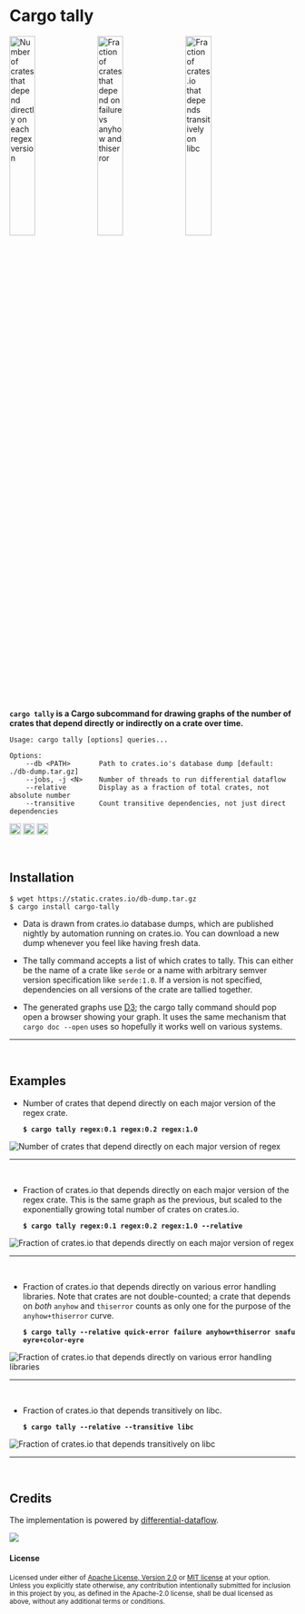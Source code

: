 # Cargo tally

<img alt="Number of crates that depend directly on each regex version" src="https://user-images.githubusercontent.com/1940490/122184090-bc75d600-ce40-11eb-856b-affc568d2e15.png" width="30%"> <img alt="Fraction of crates that depend on failure vs anyhow and thiserror" src="https://user-images.githubusercontent.com/1940490/122184103-bf70c680-ce40-11eb-890c-988cd96f4428.png" width="30%"> <img alt="Fraction of crates.io that depends transitively on libc" src="https://user-images.githubusercontent.com/1940490/122184112-c13a8a00-ce40-11eb-8bdb-a7f6f03d2d91.png" width="30%">

**`cargo tally` is a Cargo subcommand for drawing graphs of the number of crates
that depend directly or indirectly on a crate over time.**

```
Usage: cargo tally [options] queries...

Options:
    --db <PATH>       Path to crates.io's database dump [default: ./db-dump.tar.gz]
    --jobs, -j <N>    Number of threads to run differential dataflow
    --relative        Display as a fraction of total crates, not absolute number
    --transitive      Count transitive dependencies, not just direct dependencies
```

[<img alt="github" src="https://img.shields.io/badge/github-dtolnay/cargo--tally-8da0cb?style=for-the-badge&labelColor=555555&logo=github" height="20">](https://github.com/dtolnay/cargo-tally)
[<img alt="crates.io" src="https://img.shields.io/crates/v/cargo-tally.svg?style=for-the-badge&color=fc8d62&logo=rust" height="20">](https://crates.io/crates/cargo-tally)
[<img alt="build status" src="https://img.shields.io/github/actions/workflow/status/dtolnay/cargo-tally/ci.yml?branch=master&style=for-the-badge" height="20">](https://github.com/dtolnay/cargo-tally/actions?query=branch%3Amaster)

<br>

## Installation

```console
$ wget https://static.crates.io/db-dump.tar.gz
$ cargo install cargo-tally
```

- Data is drawn from crates.io database dumps, which are published nightly by
  automation running on crates.io. You can download a new dump whenever you feel
  like having fresh data.

- The tally command accepts a list of which crates to tally. This can either be
  the name of a crate like `serde` or a name with arbitrary semver version
  specification like `serde:1.0`. If a version is not specified, dependencies on
  all versions of the crate are tallied together.

- The generated graphs use [D3](https://d3js.org/); the cargo tally command
  should pop open a browser showing your graph. It uses the same mechanism that
  `cargo doc --open` uses so hopefully it works well on various systems.

---

<br>

## Examples

- Number of crates that depend directly on each major version of the regex
  crate.

  **`$ cargo tally regex:0.1 regex:0.2 regex:1.0`**

![Number of crates that depend directly on each major version of regex][regex]

---

<br>

- Fraction of crates.io that depends directly on each major version of the regex
  crate. This is the same graph as the previous, but scaled to the exponentially
  growing total number of crates on crates.io.


  **`$ cargo tally regex:0.1 regex:0.2 regex:1.0 --relative`**

![Fraction of crates.io that depends directly on each major version of regex][regex-relative]

---

<br>

- Fraction of crates.io that depends directly on various error handling
  libraries. Note that crates are not double-counted; a crate that depends on
  *both* `anyhow` and `thiserror` counts as only one for the purpose of the
  `anyhow+thiserror` curve.

  **`$ cargo tally --relative quick-error failure anyhow+thiserror snafu eyre+color-eyre`**

![Fraction of crates.io that depends directly on various error handling libraries][failure-anyhow-thiserror]

---

<br>

- Fraction of crates.io that depends transitively on libc.

  **`$ cargo tally --relative --transitive libc`**

![Fraction of crates.io that depends transitively on libc][libc]

[regex]: https://github.com/user-attachments/assets/4595d8a3-5c10-4fc2-9e38-d3ec47389257
[regex-relative]: https://github.com/user-attachments/assets/9ecafff0-ba5b-4fec-8a75-e84ba4cd54d1
[failure-anyhow-thiserror]: https://github.com/user-attachments/assets/6c648998-30fe-43d0-9e9f-a2616881fbfa
[libc]: https://user-images.githubusercontent.com/1940490/122184112-c13a8a00-ce40-11eb-8bdb-a7f6f03d2d91.png

---

<br>

## Credits

The implementation is powered by [differential-dataflow].

<img src="https://raw.github.com/dtolnay/cargo-tally/72612d2290b0ab564fdc6e332bb69f556e1bb41b/ddshow.svg">

[differential-dataflow]: https://github.com/TimelyDataflow/differential-dataflow

<br>

#### License

<sup>
Licensed under either of <a href="LICENSE-APACHE">Apache License, Version
2.0</a> or <a href="LICENSE-MIT">MIT license</a> at your option.
</sup>

<br>

<sub>
Unless you explicitly state otherwise, any contribution intentionally submitted
for inclusion in this project by you, as defined in the Apache-2.0 license,
shall be dual licensed as above, without any additional terms or conditions.
</sub>
